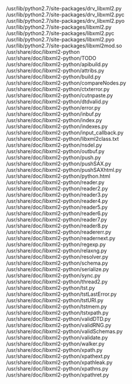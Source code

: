 /usr/lib/python2.7/site-packages/drv\_libxml2.py  
/usr/lib/python2.7/site-packages/drv\_libxml2.pyc  
/usr/lib/python2.7/site-packages/drv\_libxml2.pyo  
/usr/lib/python2.7/site-packages/libxml2.py  
/usr/lib/python2.7/site-packages/libxml2.pyc  
/usr/lib/python2.7/site-packages/libxml2.pyo  
/usr/lib/python2.7/site-packages/libxml2mod.so  
/usr/share/doc/libxml2-python  
/usr/share/doc/libxml2-python/TODO  
/usr/share/doc/libxml2-python/apibuild.py  
/usr/share/doc/libxml2-python/attribs.py  
/usr/share/doc/libxml2-python/build.py  
/usr/share/doc/libxml2-python/compareNodes.py  
/usr/share/doc/libxml2-python/ctxterror.py  
/usr/share/doc/libxml2-python/cutnpaste.py  
/usr/share/doc/libxml2-python/dtdvalid.py  
/usr/share/doc/libxml2-python/error.py  
/usr/share/doc/libxml2-python/inbuf.py  
/usr/share/doc/libxml2-python/index.py  
/usr/share/doc/libxml2-python/indexes.py  
/usr/share/doc/libxml2-python/input\_callback.py  
/usr/share/doc/libxml2-python/libxml2class.txt  
/usr/share/doc/libxml2-python/nsdel.py  
/usr/share/doc/libxml2-python/outbuf.py  
/usr/share/doc/libxml2-python/push.py  
/usr/share/doc/libxml2-python/pushSAX.py  
/usr/share/doc/libxml2-python/pushSAXhtml.py  
/usr/share/doc/libxml2-python/python.html  
/usr/share/doc/libxml2-python/reader.py  
/usr/share/doc/libxml2-python/reader2.py  
/usr/share/doc/libxml2-python/reader3.py  
/usr/share/doc/libxml2-python/reader4.py  
/usr/share/doc/libxml2-python/reader5.py  
/usr/share/doc/libxml2-python/reader6.py  
/usr/share/doc/libxml2-python/reader7.py  
/usr/share/doc/libxml2-python/reader8.py  
/usr/share/doc/libxml2-python/readererr.py  
/usr/share/doc/libxml2-python/readernext.py  
/usr/share/doc/libxml2-python/regexp.py  
/usr/share/doc/libxml2-python/relaxng.py  
/usr/share/doc/libxml2-python/resolver.py  
/usr/share/doc/libxml2-python/schema.py  
/usr/share/doc/libxml2-python/serialize.py  
/usr/share/doc/libxml2-python/sync.py  
/usr/share/doc/libxml2-python/thread2.py  
/usr/share/doc/libxml2-python/tst.py  
/usr/share/doc/libxml2-python/tstLastError.py  
/usr/share/doc/libxml2-python/tstURI.py  
/usr/share/doc/libxml2-python/tstmem.py  
/usr/share/doc/libxml2-python/tstxpath.py  
/usr/share/doc/libxml2-python/validDTD.py  
/usr/share/doc/libxml2-python/validRNG.py  
/usr/share/doc/libxml2-python/validSchemas.py  
/usr/share/doc/libxml2-python/validate.py  
/usr/share/doc/libxml2-python/walker.py  
/usr/share/doc/libxml2-python/xpath.py  
/usr/share/doc/libxml2-python/xpathext.py  
/usr/share/doc/libxml2-python/xpathleak.py  
/usr/share/doc/libxml2-python/xpathns.py  
/usr/share/doc/libxml2-python/xpathret.py  
